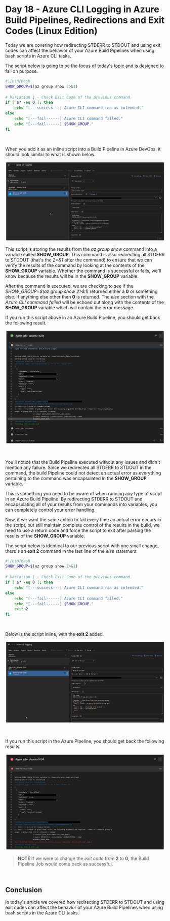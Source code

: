 # Day 18 - Azure CLI Logging in Azure Build Pipelines, Redirections and Exit Codes (Linux Edition)

Today we are covering how redirecting STDERR to STDOUT and using exit codes can affect the behavior of your Azure Build Pipelines when using bash scripts in Azure CLI tasks.

The script below is going to be the focus of today's topic and is designed to fail on purpose.

```bash
#!/bin/bash
SHOW_GROUP=$(az group show 2>&1)

# Variation 1 - Check Exit Code of the previous command.
if [ $? -eq 0 ]; then
    echo "[---success---] Azure CLI command ran as intended."
else
    echo "[---fail------] Azure CLI command failed."
    echo "[---fail------] $SHOW_GROUP."
fi
```

<br />

When you add it as an inline script into a Build Pipeline in Azure DevOps, it should look similar to what is shown below.

![001](../images/day18/day.18.azure.cli.logging.in.azure.build.pipeline.001.png)

This script is storing the results from the *az group show* command into a variable called **SHOW_GROUP**. This command is also redirecting all STDERR to STDOUT (that's the *2>&1* after the command) to ensure that we can verify the results of the command by looking at the contents of the **SHOW_GROUP** variable. Whether the command is successful or fails, we'll know because the results will be in the **SHOW_GROUP** variable.

After the command is executed, we are checking to see if the *SHOW_GROUP=$(az group show 2>&1)* returned either a **0** or something else. If anything else other than **0** is returned. The *else* section with the *Azure CLI command failed* will be echoed out along with the contents of the **SHOW_GROUP** variable which will contain the error message.

If you run this script above in an Azure Build Pipeline, you should get back the following result.

![002](../images/day18/day.18.azure.cli.logging.in.azure.build.pipeline.002.png)

<br />

You'll notice that the Build Pipeline executed without any issues and didn't mention any failure. Since we redirected all STDERR to STDOUT in the command, the build Pipeline could not detect an actual error as everything pertaining to the command was encapsulated in the **SHOW_GROUP** variable.

This is something you need to be aware of when running any type of script in an Azure Build Pipeline. By redirecting STDERR to STDOUT and encapsulating all of your results from your commands into variables, you can completely control your error handling.

Now, if we want the same action to fail every time an actual error occurs in the script, but still maintain complete control of the results in the build, we need to use a return code and force the script to exit after parsing the results of the **SHOW_GROUP** variable.

The script below is identical to our previous script with one small change, there's an **exit 2** command in the last line of the *else* statement.

```bash
#!/bin/bash
SHOW_GROUP=$(az group show 2>&1)

# Variation 1 - Check Exit Code of the previous command.
if [ $? -eq 0 ]; then
    echo "[---success---] Azure CLI command ran as intended."
else
    echo "[---fail------] Azure CLI command failed."
    echo "[---fail------] $SHOW_GROUP."
    exit 2
fi
```

<br />

Below is the script inline, with the **exit 2** added.

![003](../images/day18/day.18.azure.cli.logging.in.azure.build.pipeline.003.png)

<br />

If you run this script in the Azure Pipeline, you should get back the following results.

![004](../images/day18/day.18.azure.cli.logging.in.azure.build.pipeline.004.png)

> **NOTE** If we were to change the *exit code* from **2** to **0**, the Build Pipeline Job would come back as successful.

<br />

## Conclusion

In today's article we covered how redirecting STDERR to STDOUT and using exit codes can affect the behavior of your Azure Build Pipelines when using bash scripts in the Azure CLI tasks.
